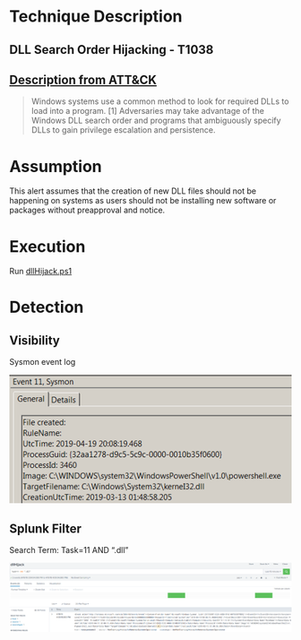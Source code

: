 # Technique Description
## DLL Search Order Hijacking  - T1038
## [Description from ATT&CK](https://attack.mitre.org/techniques/T1038/)
<blockquote>
Windows systems use a common method to look for required DLLs to load into a program. [1] Adversaries may take advantage of the Windows DLL search order and programs that ambiguously specify DLLs to gain privilege escalation and persistence. 
</blockquote>

# Assumption
This alert assumes that the creation of new DLL files should not be happening on systems as users should not be installing new software or packages without preapproval and notice.

# Execution
Run [dllHijack.ps1](/Scripts/dllHijack.ps1)

# Detection

## Visibility
Sysmon event log

![alt text](pictures/dllHijack.png)

## Splunk Filter
Search Term: Task=11 AND “.dll”

![alt text](pictures/dllHijackAlert.png)
